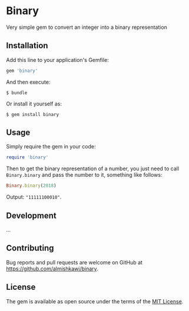 # Binary

Very simple gem to convert an integer into a binary representation

## Installation

Add this line to your application's Gemfile:

```ruby
gem 'binary'
```

And then execute:

    $ bundle

Or install it yourself as:

    $ gem install binary

## Usage
Simply require the gem in your code:

```ruby
require 'binary'
```

Then to get the binary representation of a number, you just need to call `Binary.binary` and pass the number to it, something like follows:

```ruby
Binary.binary(2018)
```
Output: `"11111100010"`.

## Development

...

## Contributing

Bug reports and pull requests are welcome on GitHub at https://github.com/almishkawi/binary.

## License

The gem is available as open source under the terms of the [MIT License](https://opensource.org/licenses/MIT).
